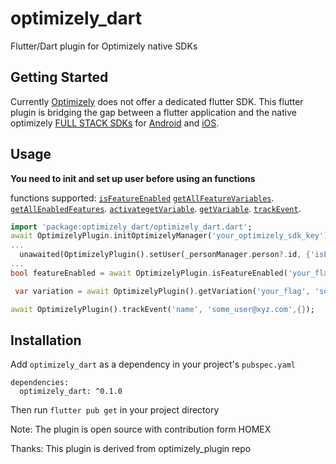 # optimizely_dart

Flutter/Dart plugin for Optimizely native SDKs

## Getting Started

Currently [Optimizely](https://www.optimizely.com/) does not offer a dedicated flutter SDK. This flutter plugin is bridging the gap between a flutter application and the native optimizely [FULL STACK SDKs](https://docs.developers.optimizely.com/full-stack/docs) for [Android](https://docs.developers.optimizely.com/full-stack/docs/android-sdk) and [iOS](https://docs.developers.optimizely.com/full-stack/docs/swift-sdk). 

## Usage

**You need to init and set up user before using an functions**

functions supported:
[`isFeatureEnabled`](https://docs.developers.optimizely.com/full-stack/docs/is-feature-enabled-android) 
[`getAllFeatureVariables`](https://docs.developers.optimizely.com/full-stack/docs/get-all-feature-variables-android).
[`getAllEnabledFeatures`](https://docs.developers.optimizely.com/full-stack/docs/get-all-feature-variables-android).
[`activategetVariable`](https://docs.developers.optimizely.com/full-stack/docs/get-all-feature-variables-android).
[`getVariable`](https://docs.developers.optimizely.com/full-stack/docs/get-all-feature-variables-android).
[`trackEvent`](https://docs.developers.optimizely.com/full-stack/docs/get-all-feature-variables-android).
 
```dart
import 'package:optimizely_dart/optimizely_dart.dart';
await OptimizelyPlugin.initOptimizelyManager('your_optimizely_sdk_key');
...
  unawaited(OptimizelyPlugin().setUser(_personManager.person?.id, {'isLoggedIn':true}));
...
bool featureEnabled = await OptimizelyPlugin.isFeatureEnabled('your_flag', 'some_user@xyz.com');

 var variation = await OptimizelyPlugin().getVariation('your_flag', 'some_user@xyz.com',{});

await OptimizelyPlugin().trackEvent('name', 'some_user@xyz.com',{});
```

## Installation

Add `optimizely_dart` as a dependency in your project's `pubspec.yaml`

```
dependencies:
  optimizely_dart: ^0.1.0
```

Then run `flutter pub get` in your project directory

Note:
The plugin is open source with contribution form HOMEX

Thanks:
This plugin is derived from optimizely_plugin repo
